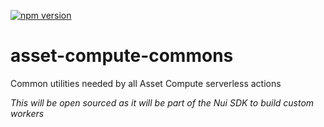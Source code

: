 <!--- when a new release happens, the VERSION and URL in the badge have to be manually updated because it's a private registry --->
[![npm version](https://img.shields.io/badge/%40nui%2Fasset--compute--commons-1.2.2-blue.svg)](https://artifactory.corp.adobe.com/artifactory/npm-nui-release/@nui/asset-compute-commons/-/@nui/asset-compute-commons-1.2.2.tgz)

# asset-compute-commons
Common utilities needed by all Asset Compute serverless actions

_This will be open sourced as it will be part of the Nui SDK to build custom workers_
